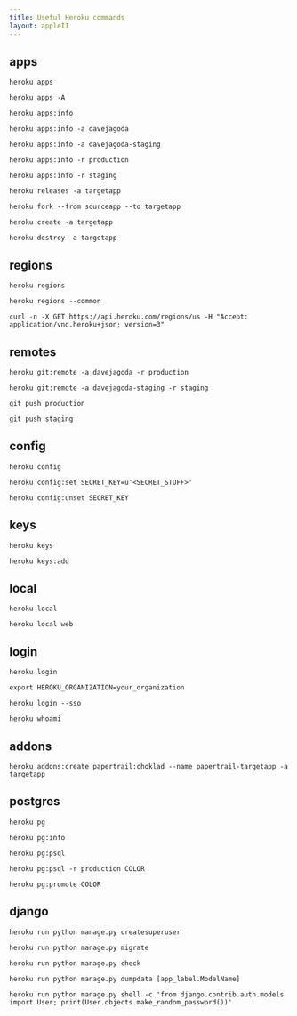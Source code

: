 ```yaml
---
title: Useful Heroku commands
layout: appleII
---
```


apps
----
`heroku apps`

`heroku apps -A`

`heroku apps:info`

`heroku apps:info -a davejagoda`

`heroku apps:info -a davejagoda-staging`

`heroku apps:info -r production`

`heroku apps:info -r staging`

`heroku releases -a targetapp`

`heroku fork --from sourceapp --to targetapp`

`heroku create -a targetapp`

`heroku destroy -a targetapp`

regions
-------
`heroku regions`

`heroku regions --common`

`curl -n -X GET https://api.heroku.com/regions/us -H "Accept: application/vnd.heroku+json; version=3"`

remotes
-------
`heroku git:remote -a davejagoda -r production`

`heroku git:remote -a davejagoda-staging -r staging`

`git push production`

`git push staging`

config
------
`heroku config`

`heroku config:set SECRET_KEY=u'<SECRET_STUFF>'`

`heroku config:unset SECRET_KEY`

keys
----
`heroku keys`

`heroku keys:add`

local
-----
`heroku local`

`heroku local web`

login
-----
`heroku login`

`export HEROKU_ORGANIZATION=your_organization`

`heroku login --sso`

`heroku whoami`

addons
------
`heroku addons:create papertrail:choklad --name papertrail-targetapp -a targetapp`

postgres
--------
`heroku pg`

`heroku pg:info`

`heroku pg:psql`

`heroku pg:psql -r production COLOR`

`heroku pg:promote COLOR`

django
------
`heroku run python manage.py createsuperuser`

`heroku run python manage.py migrate`

`heroku run python manage.py check`

`heroku run python manage.py dumpdata [app_label.ModelName]`

`heroku run python manage.py shell -c 'from django.contrib.auth.models import User; print(User.objects.make_random_password())'`
